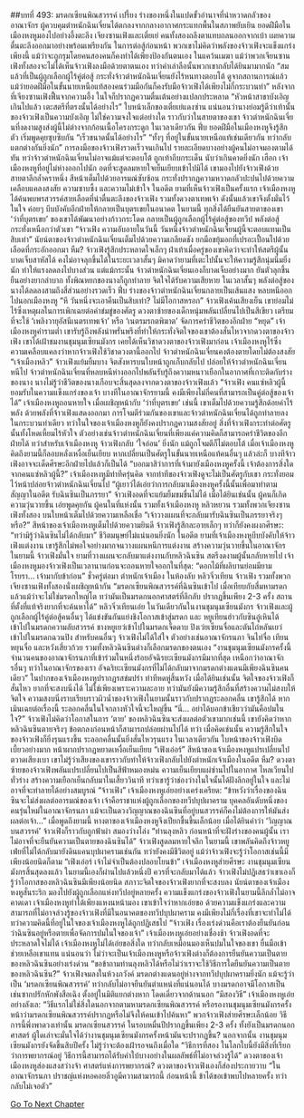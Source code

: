 ##บทที่ 493: มรดกเซียนพิณสวรรค์
เปรี้ยง
ร่างของหนึ่งในแปดขั้วอำนาจที่น่าหวาดกลัวของอาณาจักร ผู้ควบคุมตำหนักฉินเจี่ยนได้ตกลงจากกลางอากาศกระแทกพื้นในสภาพยับเยิน
ยอดฝีมือในเมืองหงหูมองไปอย่างอึ้งตะลึง
เจียงซานเฟิงและเตี๋ยเย่ คนทั้งสองถลึงตาแทบถลนออกจากเบ้า เผยความตื่นตะลึงออกมาอย่างพร้อมเพรียงกัน
ในการต่อสู้ก่อนหน้า พวกเขาไม่คิดว่าพลังของจ้าวเฟิงจะแข็งแกร่งเพียงนี้ แม้ว่าจะถูกรุมโดยคนสองคนก็คงทำได้เพียงป้องกันตนเอง
ในแคว้นเมฆา แม้ว่าพวกเจียนซานเฟิงทั้งสองจะไม่ได้เห็นจ้าวเฟิงลงมือด้วยตาตนเอง ทว่าคำเล่าลือนั้นพวกเขากลับได้ยินมามากนัก
“สมแล้วที่เป็นผู้ถูกเลือกผู้ไร้คู่ต่อสู้ กระทั่งจ้าวตำหนักฉินเจี่ยนยังไร้หนทางตอบโต้ ดูจากสถานการณ์แล้ว แม้ว่ายอดฝีมือในขั้นนายเหนือแท้สองคนร่วมมือกันก็คงรับมือจ้าวเฟิงได้เพียงไม่กี่กระบวนท่า”
หลังจากที่เจียงซานเฟิงฟื้นจากความอึ้ง ในใจก็ปรากฏความตื่นเต้นอย่างแปลกประหลาด
“หัวหน้าสาขาบังเอิญเกินไปแล้ว เตะสตรีที่ตรงนั้นได้อย่างไร”
ใบหน้าเล็กของเตี๋ยเย่แดงซ่าน
แน่นอนว่านางย่อมรู้ดีว่าเท้านั้นของจ้าวเฟิงเป็นความบังเอิญ ไม่ใช่ความจงใจแต่อย่างใด
ราวกับว่าในสายตาของเขา จ้าวตำหนักฉินเจี่ยนที่งดงามสูงส่งผู้นี้ไม่ต่างจากก้อนเนื้อโครงกระดูก
ในเวลาเดียวกัน
ฟึ่บ
ยอดฝีมือในเมืองหงหูจึงรู้สึกตัว เริ่มพูดคุยซุบซิบกัน
“เร็วขนาดนั้นได้อย่างไร”
“ทั้งๆ ที่อยู่ในขั้นนายเหนือแท้เช่นเดียวกัน ทว่ากลับแตกต่างกันยิ่งนัก”
การลงมือของจ้าวเฟิงรวดเร็วจนเกินไป รายละเอียดบางอย่างผู้คนไม่อาจมองตามได้ทัน
ทว่าจ้าวตำหนักฉินเจี่ยนไม่อาจแม้แต่จะตอบโต้ ถูกเท้าถีบกระเด็น นับว่าเกินคาดยิ่งนัก
เฮือก
เจ้าเมืองหงหูที่อยู่ไม่ห่างออกไปนัก อดที่จะสูดลมหายใจเย็นเยียบเข้าไปมิได้
เขามองไปยังจ้าวเฟิงด้วยสายตาลึกล้ำคราหนึ่ง สีหน้าเต็มไปด้วยอารมณ์ซับซ้อน กระทั่งปรากฏความหวาดกลัวปะปนไปด้วยความเคลือบแคลงสงสัย ความซาบซึ้ง และความไม่เข้าใจ
ในอดีต
ยามที่เห็นจ้าวเฟิงเป็นครั้งแรก เจ้าเมืองหงหูได้ค้นพบพรสวรรค์สายเลือดที่น่าตื่นตะลึงของจ้าวเฟิง รวมทั้งดวงตาเทพเจ้า
ดังนั้นแล้วเขาจึงตั้งมั่นไว้ในใจ ค่อยๆ บีบบังคับอีกฝ่ายให้กลายเป็นบุตรเขยในอนาคต
ในยามนี้ ทุกสิ่งได้ยืนยันสายตาของเขา
‘ว่าที่บุตรเขย’ ของเขาได้พัฒนาอย่างก้าวกระโดด กลายเป็นผู้ถูกเลือกผู้ไร้คู่ต่อสู้ของทวีป พลังต่อสู้กระทั่งเหนือกว่าตัวเขา
“จ้าวเฟิง ความอับอายในวันนี้ วันหนึ่งจ้าวตำหนักฉินเจี่ยนผู้นี้จะตอบแทนเป็นสิบเท่า”
นัยน์ตาของจ้าวตำหนักฉินเจี่ยนเต็มไปด้วยความเกลียดชัง ยกมือขยุ้มอกที่เปรอะเปื้อนไปด้วยเลือดที่กระอักออกมา
หืม?
จ้าวเฟิงรู้สึกประหลาดใจเล็กๆ ฝ่าเท้าเมื่อครู่ของเขาคิดว่าจะทำให้สตรีผู้นั้นบาดเจ็บสาหัสได้ คงไม่อาจลุกขึ้นได้ในระยะเวลาสั้นๆ
มิคาดว่ายามที่เตะไปนั้นจะให้ความรู้สึกนุ่มนิ่มยิ่งนัก ทำให้แรงลดลงไปบางส่วน
แต่แม้กระนั้น จ้าวตำหนักฉินเจี่ยนเองก็บาดเจ็บอย่างมาก ยันตัวลุกขึ้นยืนอย่างยากลำบาก
ทั้งพิณหยกของนางก็ถูกทำลาย จิตใจได้รับความเสียหาย ในเวลาสั้นๆ พลังต่อสู้ของนางได้ลดลงสามถึงสี่ส่วนอย่างรวดเร็ว
ฟึ่บ
ร่างของจ้าวตำหนักฉินเจี่ยนกลายเป็นเส้นแสง หลบหนีออกไปนอกเมืองหงหู
“หึ วันหนึ่งจะเอาคืนเป็นสิบเท่า? ไม่มีโอกาสหรอก”
จ้าวเฟิงเค้นเสียงเย็น เขาย่อมไม่ไร้ซึ่งเหตุผลในการเพิกเฉยต่อคำข่มขู่ของศัตรู
ดวงตาซ้ายของเด็กหนุ่มพลันเปลี่ยนไปเป็นสีเขียว เตรียมที่จะใช้ ‘เพลิงวายุอัสนีเนตรเทพเจ้า’ หรือ ‘เนตรมรกตพิฆาต’ จัดการคร่าชีวิตของอีกฝ่าย
“หยุด”
เจ้าเมืองหงหูคำรามต่ำ เขารับรู้ถึงพลังน่าพรั่นพรึงที่ทำให้กระทั่งจิตใจของเขาต้องสั่นไหวจากดวงตาของจ้าวเฟิง
เขาได้เฝ้าชมงานชุมนุมเซียนมังกร เคยได้เห็นวิชาดวงตาของจ้าวเฟิงมาก่อน
เจ้าเมืองหงหูไร้ซึ่งความเคลือบแคลงว่าหากจ้าวเฟิงใช้วิชาดวงตานี้ออกไป จ้าวตำหนักฉินเจี่ยนคงต้องตายโดยไม่ต้องสงสัย
“เจ้าเมืองหลิว”
จ้าวเฟิงแย้มยิ้มบาง จิตสังหารบนใบหน้าถูกเก็บกลับไป ปล่อยให้จ้าวตำหนักฉินเจี่ยนหนีไป
จ้าวตำหนักฉินเจี่ยนที่หลบหนีห่างออกไปพลันรับรู้ถึงความหนาวเยือกในอากาศที่เกาะติดกับร่างของนาง
นางไม่รู้ว่าชีวิตของนางเกือบจะสิ้นสุดลงจากดวงตาของจ้าวเฟิงแล้ว
“จ้าวเฟิง คนแซ่หลิวผู้นี้ยอมรับในความแข็งแกร่งของเจ้า บางทีในอาณาจักรยามนี้ คงมีเพียงไม่กี่คนที่สามารถเป็นคู่ต่อสู้ของเจ้าได้”
เจ้าเมืองหงหูถอนหายใจ
เมื่อเผชิญหน้ากับ ‘ว่าที่บุตรเขย’ เช่นนี้ เขาเต็มไปด้วยความรู้สึกด้อยค่าไร้พลัง
ด้วยพลังที่จ้าวเฟิงแสดงออกมา การโจมตีร่วมกันของเขาและจ้าวตำหนักฉินเจี่ยนได้ถูกทำลายลงในกระบวนท่าเดียว
ทว่าในใจของเจ้าเมืองหงหูก็ยังคงปรากฏความสงสัยอยู่
สิ่งที่จ้าวเฟิงกระทำต่อศัตรูนั้นทั้งโหดเหี้ยมไร้หัวใจ ตัวอย่างเช่นจ้าวตำหนักฉินเจี่ยนที่เพียงแค่ความคิดก็สามารถคร่าชีวิตของอีกฝ่ายได้
ทว่าสำหรับเจ้าเมืองหงหู จ้าวเฟิงกลับ ‘ใจอ่อน’ ยิ่งนัก แม้ถูกโจมตีก็ไม่ตอบโต้
เมื่อเจ้าเมืองหงหูคิดถึงยามนี้ก็ลอบหลั่งเหงื่อเย็นเยียบ หากเปลี่ยนเป็นศัตรูในขั้นนายเหนือแท้คนอื่นๆ แล้วล่ะก็ บางทีจ้าวเฟิงอาจจะเด็ดศีรษะอีกฝ่ายไปแล้วก็เป็นได้
“บอกมาสิว่าการที่เจ้ามายังเมืองหงหูครั้งนี้ เจ้าต้องการสิ่งใดจากคนแซ่หลิวผู้นี้?”
เจ้าเมืองหงหูมีท่าทีครุ่นคิด
จากท่าทีของจ้าวเฟิงดูจะไม่เป็นศัตรูกับเขา กระทั่งยอมไว้หน้าปล่อยจ้าวตำหนักฉินเจี่ยนไป
“ผู้เยาว์ได้เอ่ยว่าการกลับมาเมืองหงหูครั้งนี้นั้นเพื่อมาทำตามสัญญาในอดีต รับฉินซินเป็นภรรยา”
จ้าวเฟิงอดที่จะแย้มยิ้มขมขื่นไม่ได้
เมื่อได้ยินเช่นนั้น ผู้คนก็เกิดความวุ่นวายขึ้น เอ่ยพูดคุยกัน
ผู้คนในที่แห่งนั้น รวมทั้งเจ้าเมืองหงหู หลิวหยวน รวมทั้งพวกเจียงซานเฟิงทั้งสอง บนใบหน้าเต็มไปด้วยความเหลือเชื่อ
“เจ้าวางแผนที่จะกลับมารับฉินซินเป็นภรรยาจริงๆ หรือ?”
สีหน้าของเจ้าเมืองหงหูเต็มไปด้วยความยินดี
จ้าวเฟิงรู้สึกละอายเล็กๆ ทว่าก็ยังคงผงกศีรษะ: “ทว่ามิรู้ว่าฉินซินไม่ได้กลับมา”
ชีวิตมนุษย์ไม่แน่นอนยิ่งนัก
ในอดีต ยามที่เจ้าเมืองหงหูบีบบังคับให้จ้าวเฟิงแต่งงาน เขารู้สึกไม่พอใจอย่างมากจนวางแผนหนีการแต่งงาน สร้างความวุ่นวายขึ้นในอาณาจักร
ในยามนี้ จ้าวเฟิงมั่นใจ ยามที่วางแผนจะกลับมาแต่งงานกับหลิวฉินซิน สตรีงดงามผู้นั้นกลับหายไป
เจ้าเมืองหงหูมองจ้าวเฟิงเป็นเวลานานก่อนจะถอนหายใจออกในที่สุด: “ดอกไม้ที่ผลิบานย่อมมียามโรยรา... เจ้ามากับข้าก่อน”
ชั่วครู่ต่อมา
ตำหนักเจ้าเมือง ในห้องลับ
หลิวจิ่วเทียน จ้าวเฟิง รวมทั้งพวกเจียงซานเฟิงทั้งสองนั่งเผชิญหน้ากัน
“มรดกเซียนพิณสวรรค์ที่ฉินซินเข้าไป เมื่อเทียบกับสี่มหามรดกแล้วแม้ว่าจะไม่ใช่มรดกใหญ่โต ทว่ามันเป็นมรดกนอกศาสตร์ที่ลึกลับ ปรากฏขึ้นเพียง 2-3 ครั้ง สถานที่ตั้งที่แท้จริงยากที่จะค้นหาได้”
หลิวจิ่วเทียนเอ่ย
ในวันเดียวกันในงานชุมนุมเซียนมังกร จ้าวเฟิงและผู้ถูกเลือกผู้ไร้คู่ต่อสู้คนอื่นๆ ได้แข่งขันกันแย่งชิงโอกาสเข้าสู่มรดก
และ
หยูเทียนฮ่าวกับซินอู๋เหินได้เข้าไปในมรดกความลับสวรรค์
ชางหยูเยว่เข้าไปในมรดกเจ็ดดาบ
ปิงเว่ยเซียนจื่อและตันไถ่หลันเยว่เข้าไปในมรดกฉวนปิง
สำหรับคนอื่นๆ จ้าวเฟิงไม่ได้ใส่ใจ
ตัวอย่างเช่นอาณาจักรนภา จินไท่จื่อ เทียนหยุนจื่อ และหวังเสี่ยวก้วย รวมทั้งหลิวฉินซินต่างก็เลือกมรดกของตนเอง
“งานชุมนุมเซียนมังกรครั้งนี้ จำนวนคนของอาณาจักรนภาที่เข้าร่วมในหนึ่งร้อยอัจฉิรยะเซียนมังกรมีมากที่สุด เหนือกว่าอาณาจักรอื่นๆ ทว่าในอาณาจักรของเรา อัจฉริยะเซียนมังกรที่ไม่ได้กลับมาจากมรดกต่างแดนมีเพียงฉินซินคนเดียว”
ในปากของเจ้าเมืองหงหูปรากฏรสข่มปร่า ท่าทีหดหู่สิ้นหวัง
เมื่อได้ยินเช่นนั้น จิตใจของจ้าวเฟิงก็สั่นไหว ยากที่จะสงบนิ่งได้
ไม่ใช่เพียงเพราะความละอาย ทว่ามันยังมีความรู้สึกอื่นที่สร้างความไม่สงบให้จิตใจ
ความสงบนิ่งราบเรียบราวผิวน้ำของจ้าวเฟิงในยามนั้นราวกับปรากฏระลอกคลื่น
เขารู้สึกได้
หากเมินเฉยต่อเรื่องนี้ ระลอกคลื่นในใจกลางหัวใจนี้จะใหญ่ขึ้น
“นี่... อย่าได้บอกข้าเชียวว่ามันคือปมในใจ?”
จ้าวเฟิงไม่คิดว่าโอกาสในการ ‘ตาย’ ของหลิวฉินซินจะส่งผลต่อตัวเขามากเช่นนี้
เขายังคิดว่าหากหลิวฉินซินตายจริงๆ ข้อตกลงก่อนหน้าก็สามารถปล่อยผ่านไปได้
ทว่า
เมื่อคิดเช่นนั้น ความรู้สึกในใจของจ้าวเฟิงก็ยิ่งรุนแรงขึ้น ระลอกคลื่นนั้นยิ่งสั่นไหวรุนแรง
ในเวลาเดียวกัน
ใบหน้าของจ้าวเฟิงบิดเบี้ยวอย่างมาก หน้าผากปรากฏหยาดเหงื่อเย็นเยียบ
“เฟิงเอ๋อร์”
สีหน้าของเจ้าเมืองหงหูแปรเปลี่ยนไป ตวาดเสียงเบา เขาไม่รู้ว่าเสียงของเขาราวกับทำให้จ้าวเฟิงกลับไปยังตำหนักเจ้าเมืองในอดีต
หืม?
ดวงตาซ้ายของจ้าวเฟิงพลันแปรเปลี่ยนไปเป็นสีฟ้าหมองหม่น ความเย็นเยียบแผ่ซ่านไปในอากาศ ไหลเวียนไปทั่วร่าง สร้างความเยือกเย็นกลับมาในเสี้ยววินาที
ทว่าเขารู้ว่าช่องว่างในใจนั้นได้ฝังลึกอยู่ในใจ และไม่อาจที่จะทำลายได้อย่างสมบูรณ์
“จ้าวเฟิง”
เจ้าเมืองหงหูเอ่ยอย่างเคร่งเครียด: “ข้าหวังว่าเรื่องของฉินซินจะไม่ส่งผลต่ออารมณ์ของเจ้า เจ้าคือราชาแห่งผู้ถูกเลือกของทวีปบุปผาคราม บุคคลอันดับหนึ่งของคนรุ่นใหม่ในอาณาจักรนภา แม้จะเป็นดวงวิญญาณของฉินซินที่อยู่บนสวรรค์ก็คงไม่ต้องการให้มันส่งผลต่อเจ้า...”
เมื่อพูดถึงยามนี้ หางตาของเจ้าเมืองหงหูจึงเปียกชื้นขึ้นเล็กน้อย
เมื่อได้ยินคำว่า ‘วิญญาณบนสวรรค์’ จ้าวเฟิงก็ราวกับถูกฟ้าผ่า สมองว่างโล่ง
“ท่านลุงหลิว ก่อนหน้าที่จะฝังร่างของคนผู้นั้น เราไม่อาจที่จะยืนยันความเป็นตายของฉินซินได้”
จ้าวเฟิงสูดลมหายใจลึก
ในยามนี้ เขาพลันคิดถึงจ้าวหยูเฟ่ยที่ไม่ได้กลับมายังดินแคนบุปผาครามเช่นกัน ทว่ายังคงมีชีวิตอยู่
แม้ว่าจ้าวเฟิงจะรู้ว่าโอกาสเช่นนี้มีเพียงน้อยนิดก็ตาม
“เฟิงเอ๋อร์ เจ้าไม่จำเป็นต้องปลอบโยนข้า”
เจ้าเมืองหงหูส่ายศีรษะ
งานชุมนุมเซียนมังกรสิ้นสุดลงแล้ว ในยามนี้เองก็ผ่านไปแล้วหนึ่งปี ควรที่จะกลับมาได้แล้ว
จ้าวเฟิงไม่ปฏิเสธว่าเขาเองก็รู้ว่าโอกาสของหลิวฉินซินมีเพียงน้อยนิด
สภาวะจิตใจของจ้าวเฟิงยากที่จะสงบลง
นัยน์ตาของเจ้าเมืองหงหูสั่นระริก มองไปยังผู้ถูกเลือกแห่งทวีปอยู่หลายครั้ง
ความแข็งแกร่งของจ้าวเฟิงในยามนี้ลึกล้ำไม่อาจคาดเดา เจ้าเมืองหงหูทำได้เพียงแหงนหน้ามอง
เขาเข้าใจว่าหากเอ่ยขอ ด้วยความแข็งแกร่งและความสามารถที่ไม่อาจล่วงรู้ของจ้าวเฟิงที่มีในอนาคตของทวีปบุปผาคราม คงมีเพียงไม่กี่เรื่องที่เขาจะทำไม่ได้
ทว่าความคิดนี้ที่อยู่ในใจของเจ้าเมืองหงหูได้ถูกปฏิเสธไป
“จ้าวเฟิง เรื่องเร่งด่วนคือเราต้องยืนยันก่อนว่าฉินซินอยู่หรือตายเพื่อจัดการปมในใจของเจ้า”
เจ้าเมืองหงหูเอ่ยอย่างเชื่องช้า
จ้าวเฟิงอดที่จะประหลาดใจไม่ได้ เจ้าเมืองหงหูไม่ได้เอ่ยขอสิ่งใด ทว่ากลับเหมือนมองเห็นปมในใจของเขา ยื่นมือเข้าช่วยเหลือเขาแทน
แน่นอนว่า
ไม่ว่าจะเป็นเจ้าเมืองหงหูหรือจ้าวเฟิงต่างก็ต้องการยืนยันความเป็นตายของหลิวฉินซินอย่างเร่งด่วน
“ขอข้าถามท่านลุงหลิวได้หรือไม่ว่าเราจะใช้วิธีการใดยืนยันความเป็นตายของหลิวฉินซิน?”
จ้าวเฟิงจมลงในห้วงภวังค์
มรดกต่างแดนอยู่ห่างจากทวีปบุปผาครามยิ่งนัก
แม้จะรู้ว่าเป็น ‘มรดกเซียนพิณสวรรค์’ ทว่ากลับไม่อาจยืนยันตำแหน่งที่แน่นอนได้
บางมรดกอาจมีโอกาสเป็นเช่นซากปรักหักพังสือเฉิง ตั้งอยู่ในมิติแยกต่างหาก โดดเดี่ยวจากด้านนอก
“มีสองวิธี”
เจ้าเมืองหงหูเอ่ยอย่างลังเล: “วิธีแรกไม่ใช่สิ่งใดนอกจากตามหามรดกเซียนพิณสวรรค์ หรือรองานชุมนุมเซียนมังกรครั้งหน้าว่ามรดกเซียนพิณสวรรค์ปรากฏหรือไม่จึงให้คนเข้าไปค้นหา”
พวกจ้าวเฟิงส่ายศีรษะเล็กน้อย วิธีการนี้พึ่งพาดวงเท่านั้น
มรดกเซียนสวรรค์ ในรอบหมื่นปีปรากฏขึ้นเพียง 2-3 ครั้ง ทั้งยังเป็นมรดกนอกศาสตร์ ผู้ใดเล่าจะมั่นใจได้ว่างานชุมนุมเซียนมังกรครั้งหน้ามันจะปรากฏขึ้น?
นอกจากนั้น งานชุมนุมเซียนมังกรยังจัดขึ้นสิบปีครั้ง ไม่รู้ว่าจะต้องเฝ้ารอจนถึงเมื่อใด
“วิธีการที่สอง ในโลกใบนี้ยังมีสิ่งที่เรียกว่าการพยากรณ์อยู่ วิธีการนี้สามารถได้รับคำใบ้บางอย่างในผลลัพธ์ที่ไม่อาจล่วงรู้ได้”
ดวงตาของเจ้าเมืองหงหูส่องแสงสว่างจ้า
ศาสตร์แห่งการพยากรณ์?
ดวงตาของจ้าวเฟิงเองก็ส่องประกายวาบ
“ในอาณาจักรนภา ปราชญ์แห่งหอคอยลิ่วอูมีความสามารถนี้ ก่อนหน้านี้ ข้าได้ขอเข้าพบไปหลายครั้ง ทว่ากลับไม่เจอตัว”


[Go To Next Chapter]( ./53.md)